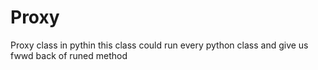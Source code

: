 # Proxy
Proxy class in pythin
this class could run every python class and give us fwwd back of runed method
